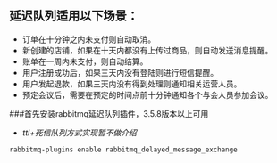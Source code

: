 ## 延迟队列适用以下场景：
- 订单在十分钟之内未支付则自动取消。
- 新创建的店铺，如果在十天内都没有上传过商品，则自动发送消息提醒。
- 账单在一周内未支付，则自动结算。
- 用户注册成功后，如果三天内没有登陆则进行短信提醒。
- 用户发起退款，如果三天内没有得到处理则通知相关运营人员。
- 预定会议后，需要在预定的时间点前十分钟通知各个与会人员参加会议。

###首先安装rabbitmq延迟队列插件，3.5.8版本以上可用
- _ttl+死信队列方式实现暂不做介绍_
```
rabbitmq-plugins enable rabbitmq_delayed_message_exchange
```